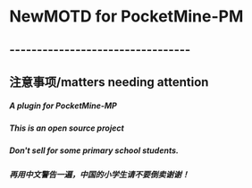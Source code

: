 <h1>NewMOTD for PocketMine-PM</h1>
<h2>---------------------------------</h2>
<h2>注意事项/matters needing attention</h2>
<h5> A plugin for PocketMine-MP</h5>
<div><h5>This is an open source project</h5>
<h5>Don't sell for some primary school students.</h5>
<h5>再用中文警告一遍，中国的小学生请不要倒卖谢谢！</h5></div>
